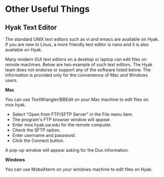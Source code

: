# Other Useful Things

## Hyak Text Editor

The standard UNIX text editors such as vi and emacs are available on Hyak. If you are new to Linux, a more friendly text editor is nano and it is also available on Hyak.

Many modern GUI text editors on a desktop or laptop can edit files on remote machines. Below are two example of such text editors. The Hyak team does not endorse or support any of the software listed below. The information is provided only for the convenience of Mac and Windows users.

**Mac**

You can use TextWrangler/BBEdit on your Mac machine to edit files on mox.hyak.

- Select "Open from FTP/SFTP Server" in the File menu item.
- The program's FTP browser window will appear.
- Enter mox.hyak.uw.edu for the remote computer.
- Check the SFTP option.
- Enter username and password.
- Click the Connect button.

A pop-up window will appear asking for the Duo information.

**Windows**

You can use MobaXterm on your windows machine to edit files on Hyak.